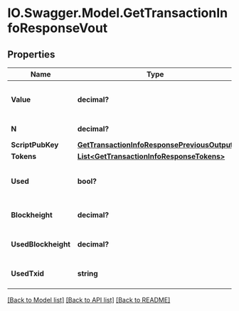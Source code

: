 # IO.Swagger.Model.GetTransactionInfoResponseVout
## Properties

Name | Type | Description | Notes
------------ | ------------- | ------------- | -------------
**Value** | **decimal?** | Value of the output in NEBL satoshi | [optional] 
**N** | **decimal?** | Output index | [optional] 
**ScriptPubKey** | [**GetTransactionInfoResponsePreviousOutput**](GetTransactionInfoResponsePreviousOutput.md) |  | [optional] 
**Tokens** | [**List&lt;GetTransactionInfoResponseTokens&gt;**](GetTransactionInfoResponseTokens.md) |  | [optional] 
**Used** | **bool?** | Whether this output has now been used | [optional] 
**Blockheight** | **decimal?** | Blockheight of this transaction | [optional] 
**UsedBlockheight** | **decimal?** | Blockheight this output was used in | [optional] 
**UsedTxid** | **string** | TXID this output was used in | [optional] 

[[Back to Model list]](../README.md#documentation-for-models) [[Back to API list]](../README.md#documentation-for-api-endpoints) [[Back to README]](../README.md)

